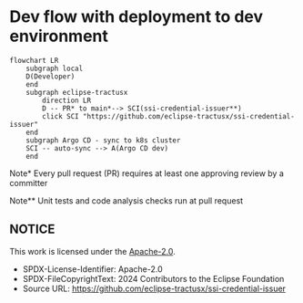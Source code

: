 # Dev flow with deployment to dev environment

```mermaid
flowchart LR
    subgraph local
    D(Developer)
    end
    subgraph eclipse-tractusx
        direction LR
        D -- PR* to main*--> SCI(ssi-credential-issuer**)
        click SCI "https://github.com/eclipse-tractusx/ssi-credential-issuer"
    end
    subgraph Argo CD - sync to k8s cluster
    SCI -- auto-sync --> A(Argo CD dev)
    end
```

Note\* Every pull request (PR) requires at least one approving review by a committer

Note\*\* Unit tests and code analysis checks run at pull request

## NOTICE

This work is licensed under the [Apache-2.0](https://www.apache.org/licenses/LICENSE-2.0).

- SPDX-License-Identifier: Apache-2.0
- SPDX-FileCopyrightText: 2024 Contributors to the Eclipse Foundation
- Source URL: https://github.com/eclipse-tractusx/ssi-credential-issuer
